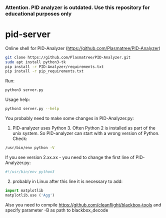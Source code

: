 ### Attention. PID analyzer is outdated. Use this repository for educational purposes only

# pid-server

Online shell for PID-Analyzer (https://github.com/Plasmatree/PID-Analyzer)

```bash
git clone https://github.com/Plasmatree/PID-Analyzer.git
sudo apt install python3-tk
pip install -r PID-Analyzer/requirements.txt
pip install -r pip_requirements.txt
```

Run:

```bash
python3 server.py 
```

Usage help:

```bash
python3 server.py --help
```

You probably need to make some changes in PID-Analyzer.py:

1) PID-analyzer uses Python 3. Often Python 2 is installed as part of the unix system. So PID-analyzer can start with a wrong version of Python. Check:

```bash
/usr/bin/env python -V
```

If you see version 2.xx.xx - you need to change the first line of PID-Analyzer.py:

```bash
#!/usr/bin/env python3
```

2) probably in Linux after this line it is necessary to add:

```python
import matplotlib
matplotlib.use ('Agg')
```

Also you need to compile https://github.com/cleanflight/blackbox-tools and specify parameter -B as path to blackbox_decode
